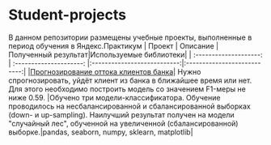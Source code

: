 # Student-projects
В данном репозитории размещены учебные проекты, выполненные в период обучения в Яндекс.Практикум
| Проект | Описание | Полученный результат|Используемые библиотеки|
| :--------------------: | :---------------------: |:---------------------------:|:---------------------------:|
|[Прогнозирование оттока клиентов банка](https://github.com/Nikorosva76/Student-projects/tree/main/Bank_churn_forecast/)| Нужно спрогнозировать, уйдёт клиент из банка в ближайшее время или нет. Для этого необходимо построить модель со значением F1-меры не ниже 0.59. |Обучено три модели-классификатора. Обучение проводилось на несбалансированной и сбалансированной выборках (down- и up-sampling). Наилучший результат получен на модели "случайный лес", обученной на увеличенной (сбалансированной) выборке.|pandas, seaborn, numpy, sklearn, matplotlib|


